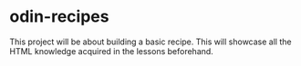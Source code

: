# odin-recipes

This project will be about building a basic recipe. This will showcase all the HTML knowledge acquired in the lessons beforehand.